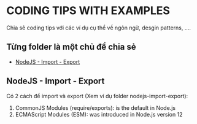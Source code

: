 # CODING TIPS WITH EXAMPLES

Chia sẻ coding tips với các ví dụ cụ thể về ngôn ngữ, desgin patterns, ....

## Từng folder là một chủ đề chia sẻ

- [NodeJS - Import - Export](#nodejs-import-export)

## NodeJS - Import - Export

Có 2 cách để import và export (Xem ví dụ folder nodejs-import-export):

1. CommonJS Modules (require/exports): is the default in Node.js
2. ECMAScript Modules (ESM): was introduced in Node.js version 12
